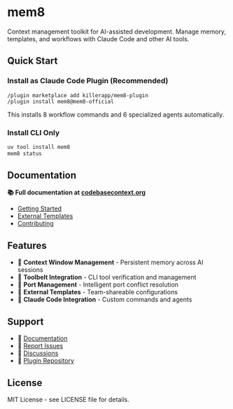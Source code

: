 # mem8

Context management toolkit for AI-assisted development. Manage memory, templates, and workflows with Claude Code and other AI tools.

## Quick Start

### Install as Claude Code Plugin (Recommended)

```
/plugin marketplace add killerapp/mem8-plugin
/plugin install mem8@mem8-official
```

This installs 8 workflow commands and 6 specialized agents automatically.

### Install CLI Only

```bash
uv tool install mem8
mem8 status
```

## Documentation

**📚 Full documentation at [codebasecontext.org](https://codebasecontext.org)**

- [Getting Started](https://codebasecontext.org/docs/user-guide/getting-started)
- [External Templates](https://codebasecontext.org/docs/external-templates)
- [Contributing](https://codebasecontext.org/docs/contributing)

## Features

- 🧠 **Context Window Management** - Persistent memory across AI sessions
- 🔧 **Toolbelt Integration** - CLI tool verification and management
- 🚢 **Port Management** - Intelligent port conflict resolution
- 🎨 **External Templates** - Team-shareable configurations
- 🤖 **Claude Code Integration** - Custom commands and agents

## Support

- 📖 [Documentation](https://codebasecontext.org)
- 🐛 [Report Issues](https://github.com/killerapp/mem8/issues)
- 💬 [Discussions](https://github.com/killerapp/mem8/discussions)
- 🔌 [Plugin Repository](https://github.com/killerapp/mem8-plugin)

## License

MIT License - see LICENSE file for details.
